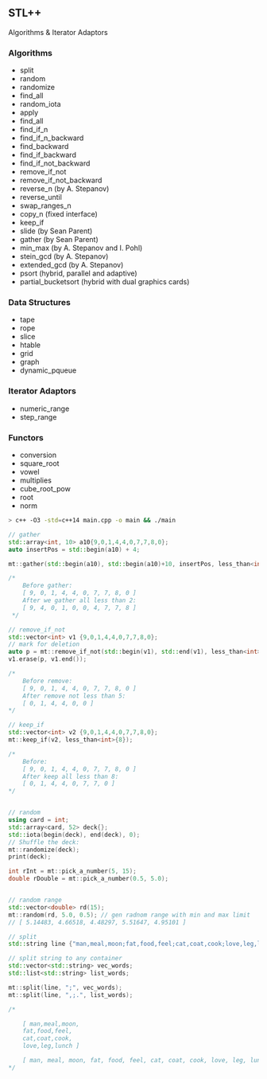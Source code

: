 ## STL++ 
Algorithms &amp; Iterator Adaptors

### Algorithms

* split
* random
* randomize
* find_all
* random_iota
* apply
* find_all
* find_if_n
* find_if_n_backward
* find_backward
* find_if_backward
* find_if_not_backward
* remove_if_not 
* remove_if_not_backward
* reverse_n (by A. Stepanov)
* reverse_until
* swap_ranges_n
* copy_n (fixed interface)
* keep_if
* slide (by Sean Parent)
* gather (by Sean Parent)
* min_max (by A. Stepanov and I. Pohl)
* stein_gcd (by A. Stepanov)
* extended_gcd (by A. Stepanov)
* psort (hybrid, parallel and adaptive)
* partial_bucketsort (hybrid with dual graphics cards)

### Data Structures
* tape
* rope
* slice
* htable
* grid
* graph
* dynamic_pqueue

### Iterator Adaptors
* numeric_range
* step_range

### Functors
* conversion
* square_root
* vowel
* multiplies
* cube_root_pow
* root
* norm

```sh
> c++ -O3 -std=c++14 main.cpp -o main && ./main
```

``` cpp
// gather
std::array<int, 10> a10{9,0,1,4,4,0,7,7,8,0};
auto insertPos = std::begin(a10) + 4;

mt::gather(std::begin(a10), std::begin(a10)+10, insertPos, less_than<int>{2});

/*
	Before gather:
  	[ 9, 0, 1, 4, 4, 0, 7, 7, 8, 0 ]
  	After we gather all less than 2:
  	[ 9, 4, 0, 1, 0, 0, 4, 7, 7, 8 ]
 */

// remove_if_not
std::vector<int> v1 {9,0,1,4,4,0,7,7,8,0};
// mark for deletion
auto p = mt::remove_if_not(std::begin(v1), std::end(v1), less_than<int>{5});
v1.erase(p, v1.end());

/* 
	Before remove:
	[ 9, 0, 1, 4, 4, 0, 7, 7, 8, 0 ]
	After remove not less than 5:
	[ 0, 1, 4, 4, 0, 0 ]
*/

// keep_if
std::vector<int> v2 {9,0,1,4,4,0,7,7,8,0};
mt::keep_if(v2, less_than<int>{8});

/*
	Before:
	[ 9, 0, 1, 4, 4, 0, 7, 7, 8, 0 ]
	After keep all less than 8:
	[ 0, 1, 4, 4, 0, 7, 7, 0 ]
*/


// random
using card = int;
std::array<card, 52> deck{};
std::iota(begin(deck), end(deck), 0);
// Shuffle the deck:
mt::randomize(deck);
print(deck);

int rInt = mt::pick_a_number(5, 15);
double rDouble = mt::pick_a_number(0.5, 5.0);


// random range
std::vector<double> rd(15);
mt::random(rd, 5.0, 0.5); // gen radnom range with min and max limit
// [ 5.14483, 4.66518, 4.48297, 5.51647, 4.95101 ]

// split
std::string line {"man,meal,moon;fat,food,feel;cat,coat,cook;love,leg,lunch"};

// split string to any container
std::vector<std::string> vec_words;
std::list<std::string> list_words;

mt::split(line, ";", vec_words);
mt::split(line, ",;.", list_words);

/*

	[ man,meal,moon, 
	fat,food,feel, 
	cat,coat,cook, 
	love,leg,lunch ]

	[ man, meal, moon, fat, food, feel, cat, coat, cook, love, leg, lunch ]
*/

``` 

